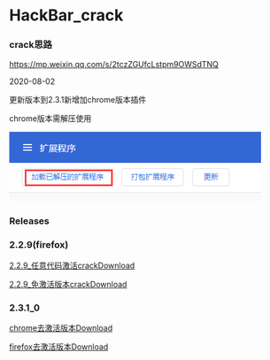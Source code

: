 # HackBar_crack

### crack思路

https://mp.weixin.qq.com/s/2tczZGUfcLstpm9OWSdTNQ

2020-08-02

更新版本到2.3.1新增加chrome版本插件

chrome版本需解压使用

![](\images\chrome.png)





### Releases

### 2.2.9(firefox)

[2.2.9_任意代码激活crackDownload](/Releases/old/2.2.9/hackbar-2.2.9-fx.xpi)

[2.2.9_免激活版本crackDownload](/Releases/old/2.2.9/hackbar-2.2.9-fxmj.xpi)

### 2.3.1_0

[chrome去激活版本Download](/Releases/2.3.1.0/hackbar_chrome.zip)

[firefox去激活版本Download](/Releases/2.3.1.0/hackbar-2.3.1-fx.xpi)


